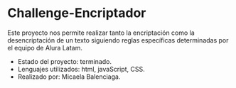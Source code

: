 <h1>Challenge-Encriptador</h1>
<p>Este proyecto nos permite realizar tanto la encriptación como la desencriptación de un texto siguiendo reglas específicas determinadas por el equipo de Alura Latam.</p>

- Estado del proyecto: terminado.
- Lenguajes utilizados: html, javaScript, CSS.
- Realizado por: Micaela Balenciaga.
